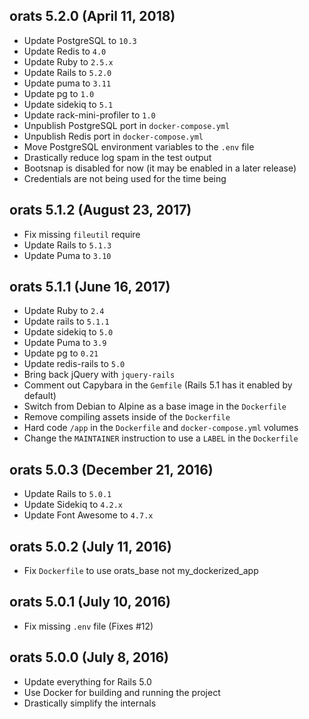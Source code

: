 ## orats 5.2.0 (April 11, 2018)

- Update PostgreSQL to `10.3`
- Update Redis to `4.0`
- Update Ruby to `2.5.x`
- Update Rails to `5.2.0`
- Update puma to `3.11`
- Update pg to `1.0`
- Update sidekiq to `5.1`
- Update rack-mini-profiler to `1.0`
- Unpublish PostgreSQL port in `docker-compose.yml`
- Unpublish Redis port in `docker-compose.yml`
- Move PostgreSQL environment variables to the `.env` file
- Drastically reduce log spam in the test output
- Bootsnap is disabled for now (it may be enabled in a later release)
- Credentials are not being used for the time being

## orats 5.1.2 (August 23, 2017)

- Fix missing `fileutil` require
- Update Rails to `5.1.3`
- Update Puma to `3.10`

## orats 5.1.1 (June 16, 2017)

- Update Ruby to `2.4`
- Update rails to `5.1.1`
- Update sidekiq to `5.0`
- Update Puma to `3.9`
- Update pg to `0.21`
- Update redis-rails to `5.0`
- Bring back jQuery with `jquery-rails`
- Comment out Capybara in the `Gemfile` (Rails 5.1 has it enabled by default)
- Switch from Debian to Alpine as a base image in the `Dockerfile`
- Remove compiling assets inside of the `Dockerfile`
- Hard code `/app` in the `Dockerfile` and `docker-compose.yml` volumes
- Change the `MAINTAINER` instruction to use a `LABEL` in the `Dockerfile`

## orats 5.0.3 (December 21, 2016)

- Update Rails to `5.0.1`
- Update Sidekiq to `4.2.x`
- Update Font Awesome to `4.7.x`

## orats 5.0.2 (July 11, 2016)

- Fix `Dockerfile` to use orats_base not my_dockerized_app

## orats 5.0.1 (July 10, 2016)

- Fix missing `.env` file (Fixes #12)

## orats 5.0.0 (July 8, 2016)

- Update everything for Rails 5.0
- Use Docker for building and running the project
- Drastically simplify the internals
